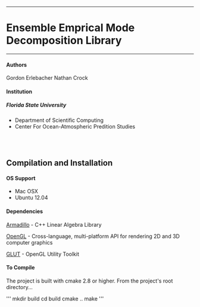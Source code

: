 ------------------------------------------------
# Ensemble Emprical Mode Decomposition Library

------------------------------------------------

#### Authors
Gordon Erlebacher
Nathan Crock

#### Institution
##### Florida State University

* Department of Scientific Computing
* Center For Ocean-Atmospheric Predition Studies

<br /><br />


## Compilation and Installation

#### OS Support
* Mac OSX
* Ubuntu 12.04

#### Dependencies
[Armadillo]: http://arma.sourceforge.net/
[Armadillo][] - C++ Linear Algebra Library

[OpenGL]: http://www.opengl.org/
[OpenGL][] - Cross-language, multi-platform API for rendering 2D and 3D computer graphics

[GLUT]: http://www.opengl.org/resources/libraries/glut/
[GLUT][] - OpenGL Utility Toolkit

#### To Compile

The project is built with cmake 2.8 or higher. From the project's root directory...

'''
mkdir build
cd build
cmake ..
make
'''
